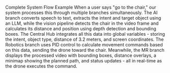 Complete System Flow Example
When a user says "go to the chair," our system processes this through multiple branches simultaneously. The AI branch converts speech to text, extracts the intent and target object using an LLM, while the vision pipeline detects the chair in the video frame and calculates its distance and position using depth detection and bounding boxes. The Central Hub integrates all this data into global variables - storing the intent, object type, distance of 3.2 meters, and screen coordinates. The Robotics branch uses PID control to calculate movement commands based on this data, sending the drone toward the chair. Meanwhile, the MR branch displays the processed video with bounding boxes, distance overlays, a minimap showing the planned path, and status updates - all in real-time as the drone executes the command.